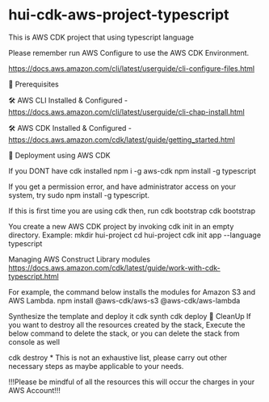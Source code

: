 # hui-cdk-aws-project-typescript
This is AWS CDK project that using typescript language

Please remember run AWS Configure to use the AWS CDK Environment. 

https://docs.aws.amazon.com/cli/latest/userguide/cli-configure-files.html

🧰 Prerequisites

🛠 AWS CLI Installed & Configured - https://docs.aws.amazon.com/cli/latest/userguide/cli-chap-install.html

🛠 AWS CDK Installed & Configured - https://docs.aws.amazon.com/cdk/latest/guide/getting_started.html


🚀 Deployment using AWS CDK

If you DONT have cdk installed
npm i -g aws-cdk
npm install -g typescript

If you get a permission error, and have administrator access on your system, try 
sudo npm install -g typescript.

If this is first time you are using cdk then, run cdk bootstrap
cdk bootstrap

You create a new AWS CDK project by invoking cdk init in an empty directory. Example:
mkdir hui-project
cd hui-project
cdk init app --language typescript

Managing AWS Construct Library modules
https://docs.aws.amazon.com/cdk/latest/guide/work-with-cdk-typescript.html

For example, the command below installs the modules for Amazon S3 and AWS Lambda.
npm install @aws-cdk/aws-s3 @aws-cdk/aws-lambda

Synthesize the template and deploy it
cdk synth cdk deploy 🧹 CleanUp If you want to destroy all the resources created by the stack, Execute the below command to delete the stack, or you can delete the stack from console as well

cdk destroy * This is not an exhaustive list, please carry out other necessary steps as maybe applicable to your needs.

!!!Please be mindful of all the resources this will occur the charges in your AWS Account!!!
